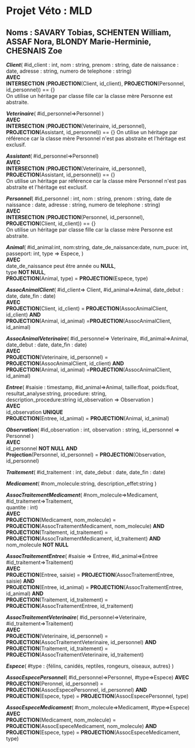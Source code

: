 # Projet Véto : MLD

## Noms : SAVARY Tobias, SCHENTEN William, ASSAF Nora, BLONDY Marie-Herminie, CHESNAIS Zoe
 



***Client***(
        #id_client : int, 
        nom : string,
        prenom : string,
        date de naissance : date,
        adresse : string,
        numero de telephone : string)  
        **AVEC**  
        **INTERSECTION** (**PROJECTION**(Client, id_client), **PROJECTION**(Personnel, id_personnel)) == {}  
On utilise un héritage par classe fille car la classe mère Personne est abstraite. 



***Veterinaire***(
    #id_personnel=>Personnel
    )  
    **AVEC**  
    **INTERSECTION** (**PROJECTION**(Veterinaire, id_personnel), **PROJECTION**(Assistant, id_personnel)) == {}
On utilise un héritage par référence car la classe mère Personnel n'est pas abstraite et l'héritage est exclusif.  


***Assistant***(
        #id_personnel=>Personnel)  
        **AVEC**  
        **INTERSECTION** (**PROJECTION**(Veterinaire, id_personnel), **PROJECTION**(Assistant, id_personnel)) == {}  
On utilise un héritage par référence car la classe mère Personnel n'est pas abstraite et l'héritage est exclusif.  


***Personnel***(
    #id_personnel : int, 
    nom : string,
    prenom : string,
    date de naissance : date,
    adresse : string,
    numero de telephone : string)  
    **AVEC**  
    **INTERSECTION** (**PROJECTION**(Personnel, id_personnel), **PROJECTION**(Client, id_client)) == {}  
On utilise un héritage par classe fille car la classe mère Personne est abstraite. 


***Animal***(
        #id_animal:int,
        nom:string, 
        date_de_naissance:date, 
        num_puce: int, 
        passeport: int,
        type => Espece,
        )  
        **AVEC**   
        date_de_naissance peut être année ou **NULL**,  
        type **NOT NULL**,  
        **PROJECTION**(Animal, type) = **PROJECTION**(Espece, type)  


***AssocAnimalClient***(
        #id_client=> Client,
        #id_animal=>Animal,
        date_debut : date,
        date_fin : date)  
        **AVEC**   
        **PROJECTION**(Client, id_client) = **PROJECTION**(AssocAnimalClient,  id_client) **AND**  
        **PROJECTION**(Animal, id_animal) =**PROJECTION**(AssocAnimalClient,  id_animal)  


***AssocAnimalVeterinaire***(
        #id_personnel=> Veterinaire,
        #id_animal=>Animal,
        date_debut : date,
        date_fin : date)  
        **AVEC**   
        **PROJECTION**(Veterinaire, id_personnel) = **PROJECTION**(AssocAnimalClient,  id_client) **AND**  
        **PROJECTION**(Animal, id_animal) =**PROJECTION**(AssocAnimalClient,  id_animal)  


***Entree***(
        #saisie : timestamp,
        #id_animal=>Animal,
        taille:float, 
        poids:float, 
        resultat_analyse:string, 
        procedure: string,  
        description_procedure:string
        id_observation => Observation
        )  
        **AVEC**  
        id_observation **UNIQUE**  
        **PROJECTION**(Entree, id_animal) = **PROJECTION**(Animal, id_animal) 


***Observation***(
    #id_observation : int,
    observation : string,
    id_personnel => Personnel
    )  
    **AVEC**  
     id_personnel **NOT NULL** **AND**  
    **Projection**(Personnel, id_personnel) = **PROJECTION**(Observation, id_personnel) 


***Traitement***(
            #id_traitement : int,
            date_debut : date, 
            date_fin : date)  

***Medicament***(
        #nom_molecule:string,
        description_effet:string )

***AssocTraitementMedicament***(
    #nom_molecule=>Medicament,
    #id_traitement=>Traitement,  
    quantite : int)  
    **AVEC**  
    **PROJECTION**(Medicament, nom_molecule) = **PROJECTION**(AssocTraitementMedicament, nom_molecule) **AND**  **PROJECTION**(Traitement, id_traitement) = **PROJECTION**(AssocTraitementMedicament, id_traitement) **AND**  
    nom_molecule **NOT NULL**  

***AssocTraitementEntree***(
    #saisie => Entree,
    #id_animal=>Entree
    #id_traitement=>Traitement)  
    **AVEC**  
    **PROJECTION**(Entree, saisie) = **PROJECTION**(AssocTraitementEntree, saisie) **AND**  
    **PROJECTION**(Entree, id_animal) = **PROJECTION**(AssocTraitementEntree, id_animal) **AND**  
    **PROJECTION**(Traitement, id_traitement) = **PROJECTION**(AssocTraitementEntree, id_traitement)   

***AssocTraitementVeterinaire***(
    #id_personnel=>Veterinaire,
    #id_traitement=>Traitement)  
    **AVEC**  
    **PROJECTION**(Veterinaire, id_personnel) = **PROJECTION**(AssocTraitementVeterinaire, id_personnel) **AND**   
    **PROJECTION**(Traitement, id_traitement) = **PROJECTION**(AssocTraitementVeterinaire, id_traitement)   


***Espece***( #type : {félins, canidés, reptiles, rongeurs, oiseaux, autres} )

***AssocEspecePersonnel***(
    #id_personnel=>Personnel,
    #type=>Espece)
    **AVEC**  
    **PROJECTION**(Peronnel, id_personnel) = **PROJECTION**(AssocEspecePersonnel, id_personnel) **AND**  
     **PROJECTION**(Espece, type) = **PROJECTION**(AssocEspecePersonnel, type)  


***AssocEspeceMedicament***(
    #nom_molecule=>Medicament,
    #type=>Espece)
    **AVEC**  
    **PROJECTION**(Medicament, nom_molecule) = **PROJECTION**(AssocEspeceMedicament, nom_molecule) **AND**   
    **PROJECTION**(Espece, type) = **PROJECTION**(AssocEspeceMedicament, type)  